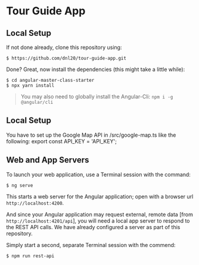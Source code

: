 # Tour Guide App
## Local Setup
If not done already, clone this repository using:

```
$ https://github.com/dnl20/tour-guide-app.git
```

Done? Great, now install the dependencies (this might take a little while):

```
$ cd angular-master-class-starter
$ npx yarn install
```

> You may also need to globally install the Angular-Cli:  `npm i -g @angular/cli`


## Local Setup

You have to set up the Google Map API in /src/google-map.ts like the following: 
export const API_KEY = 'API_KEY';


## Web and App Servers

To launch your web application, use a Terminal session with the command:

```
$ ng serve
```

This starts a web server for the Angular application; open with a browser url `http://localhost:4200`.

And since your Angular application may request external, remote data [from `http://localhost:4201/api`], you will need a local app server to respond to the REST API calls. We have already configured a server as part of this repository.

Simply start a second, separate Terminal session with the commend:

```
$ npm run rest-api
```


